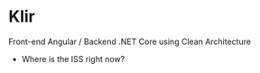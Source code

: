 # Klir 
Front-end Angular / Backend .NET Core using Clean Architecture  
- Where is the ISS right now?
